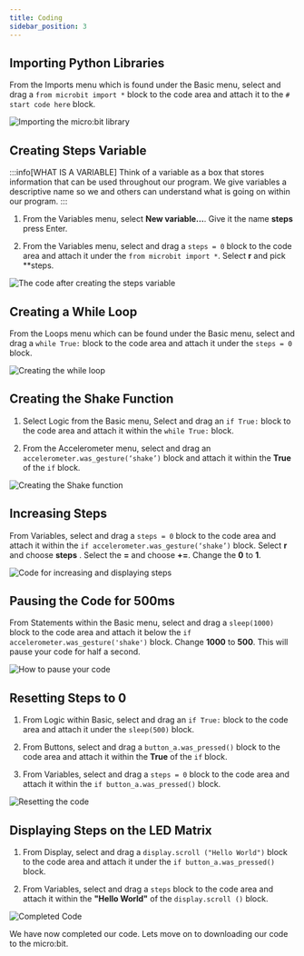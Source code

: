 ```yaml
---
title: Coding
sidebar_position: 3
---
```


## Importing Python Libraries

From the Imports menu which is found under the Basic menu, select and drag a `from microbit import *` block to the code area and attach it to the `# start code here` block.

![Importing the micro:bit library](./img/ImportingLibraries.png)

## Creating Steps Variable

:::info[WHAT IS A VARIABLE]
Think of a variable as a box that stores information that can be used throughout our program. We give variables a descriptive name so we and others can understand what is going on within our program.
:::

1. From the Variables menu, select **New variable…**. Give it the name **steps** press Enter.

2. From the Variables menu, select and drag a `steps = 0` block to the code area and attach it under the `from microbit import *`. Select **r** and pick **steps.

![The code after creating the steps variable](./img/StepsVariable.png)

## Creating a While Loop

From the Loops menu which can be found under the Basic menu, select and drag a `while True:` block to the code area and attach it under the `steps = 0` block.

![Creating the while loop](./img/whileLoop.png)

## Creating the Shake Function

1. Select Logic from the Basic menu, Select and drag an `if True:` block to the code area and attach it within the `while True:` block.

2. From the Accelerometer menu, select and drag an `accelerometer.was_gesture(‘shake’)` block and attach it within the **True** of the `if` block.

![Creating the Shake function](./img/ShakeGesture.png)

## Increasing Steps

From Variables, select and drag a `steps = 0`  block to the code area and attach it within the  `if accelerometer.was_gesture(‘shake’)` block. Select **r** and choose **steps** . Select the **=** and choose **+=**. Change the **0** to **1**.

![Code for increasing and displaying steps](./img/CountingSteps.png)

## Pausing the Code for 500ms

From Statements within the Basic menu, select and drag a `sleep(1000)` block to the code area and attach it below the `if accelerometer.was_gesture('shake')` block. Change **1000** to **500**. This will pause your code for half a second.

![How to pause your code](./img/PausingCode.png)

## Resetting Steps to 0

1. From Logic within Basic, select and drag an `if True:` block to the  code area and attach it under the `sleep(500)` block.

2. From Buttons, select and drag a `button_a.was_pressed()` block to the code area and attach it within the **True** of the `if` block.
 
3. From Variables, select and drag a `steps = 0` block to the code area and attach it within the `if button_a.was_pressed()` block.

![Resetting the code](./img/ResettingSteps.png)

## Displaying Steps on the LED Matrix

1. From Display, select and drag a `display.scroll ("Hello World")` block to the code area and attach it under the `if button_a.was_pressed()` block.

2. From Variables, select and drag a `steps` block to the code area and attach it within the **"Hello World"** of the `display.scroll ()` block.

![Completed Code](./img/CompletedCode.png)

We have now completed our code. Lets move on to downloading our code to the micro:bit.